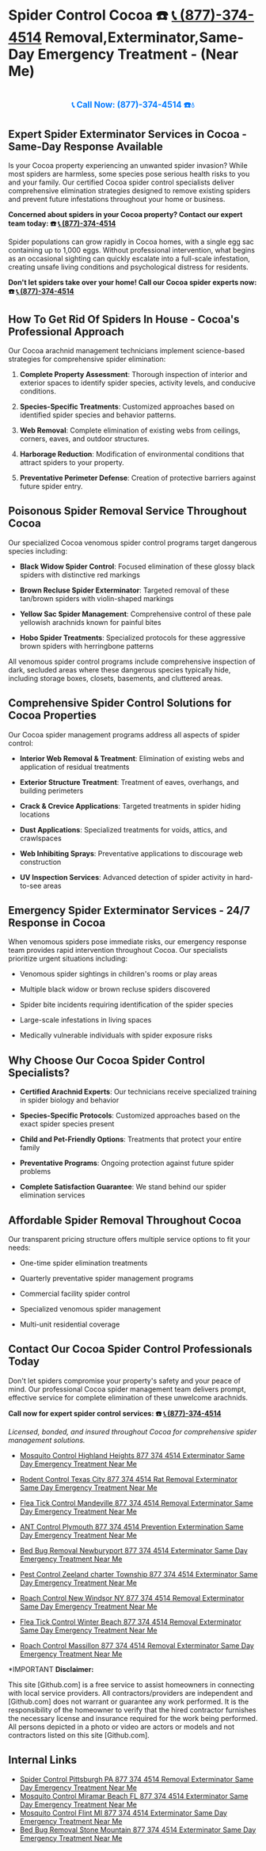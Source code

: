 # Spider Control Cocoa ☎️ [📞 (877)-374-4514](https://pest-control-4514.netlify.app) Removal,Exterminator,Same-Day Emergency Treatment - (Near Me)
# 

<p align="center" style="font-size: 1.2em; font-weight: bold; margin: 20px 0;">
  <a href="https://pest-control-4514.netlify.app" target="_blank" style="color: #007BFF; text-decoration: none;">📞 Call Now: (877)-374-4514 ☎️💧</a>
</p>

## Expert Spider Exterminator Services in Cocoa - Same-Day Response Available

Is your Cocoa property experiencing an unwanted spider invasion? While most spiders are harmless, some species pose serious health risks to you and your family. Our certified Cocoa spider control specialists deliver comprehensive elimination strategies designed to remove existing spiders and prevent future infestations throughout your home or business.

**Concerned about spiders in your Cocoa property? Contact our expert team today: ☎️ [📞 (877)-374-4514](https://pest-control-4514.netlify.app)**

Spider populations can grow rapidly in Cocoa homes, with a single egg sac containing up to 1,000 eggs. Without professional intervention, what begins as an occasional sighting can quickly escalate into a full-scale infestation, creating unsafe living conditions and psychological distress for residents.

**Don't let spiders take over your home! Call our Cocoa spider experts now: ☎️ [📞 (877)-374-4514](https://pest-control-4514.netlify.app)**

## How To Get Rid Of Spiders In House - Cocoa's Professional Approach

Our Cocoa arachnid management technicians implement science-based strategies for comprehensive spider elimination:

1. **Complete Property Assessment**: Thorough inspection of interior and exterior spaces to identify spider species, activity levels, and conducive conditions.

2. **Species-Specific Treatments**: Customized approaches based on identified spider species and behavior patterns.

3. **Web Removal**: Complete elimination of existing webs from ceilings, corners, eaves, and outdoor structures.

4. **Harborage Reduction**: Modification of environmental conditions that attract spiders to your property.

5. **Preventative Perimeter Defense**: Creation of protective barriers against future spider entry.

## Poisonous Spider Removal Service Throughout Cocoa

Our specialized Cocoa venomous spider control programs target dangerous species including:

- **Black Widow Spider Control**: Focused elimination of these glossy black spiders with distinctive red markings

- **Brown Recluse Spider Exterminator**: Targeted removal of these tan/brown spiders with violin-shaped markings

- **Yellow Sac Spider Management**: Comprehensive control of these pale yellowish arachnids known for painful bites

- **Hobo Spider Treatments**: Specialized protocols for these aggressive brown spiders with herringbone patterns

All venomous spider control programs include comprehensive inspection of dark, secluded areas where these dangerous species typically hide, including storage boxes, closets, basements, and cluttered areas.

## Comprehensive Spider Control Solutions for Cocoa Properties

Our Cocoa spider management programs address all aspects of spider control:

- **Interior Web Removal & Treatment**: Elimination of existing webs and application of residual treatments

- **Exterior Structure Treatment**: Treatment of eaves, overhangs, and building perimeters

- **Crack & Crevice Applications**: Targeted treatments in spider hiding locations

- **Dust Applications**: Specialized treatments for voids, attics, and crawlspaces

- **Web Inhibiting Sprays**: Preventative applications to discourage web construction

- **UV Inspection Services**: Advanced detection of spider activity in hard-to-see areas

## Emergency Spider Exterminator Services - 24/7 Response in Cocoa

When venomous spiders pose immediate risks, our emergency response team provides rapid intervention throughout Cocoa. Our specialists prioritize urgent situations including:

- Venomous spider sightings in children's rooms or play areas

- Multiple black widow or brown recluse spiders discovered

- Spider bite incidents requiring identification of the spider species

- Large-scale infestations in living spaces

- Medically vulnerable individuals with spider exposure risks

## Why Choose Our Cocoa Spider Control Specialists?

- **Certified Arachnid Experts**: Our technicians receive specialized training in spider biology and behavior

- **Species-Specific Protocols**: Customized approaches based on the exact spider species present

- **Child and Pet-Friendly Options**: Treatments that protect your entire family

- **Preventative Programs**: Ongoing protection against future spider problems

- **Complete Satisfaction Guarantee**: We stand behind our spider elimination services

## Affordable Spider Removal Throughout Cocoa

Our transparent pricing structure offers multiple service options to fit your needs:

- One-time spider elimination treatments

- Quarterly preventative spider management programs

- Commercial facility spider control

- Specialized venomous spider management

- Multi-unit residential coverage

## Contact Our Cocoa Spider Control Professionals Today

Don't let spiders compromise your property's safety and your peace of mind. Our professional Cocoa spider management team delivers prompt, effective service for complete elimination of these unwelcome arachnids.

**Call now for expert spider control services: ☎️ [📞 (877)-374-4514](https://pest-control-4514.netlify.app)**

*Licensed, bonded, and insured throughout Cocoa for comprehensive spider management solutions.*


- [Mosquito Control Highland Heights 877 374 4514 Exterminator Same Day Emergency Treatment Near Me](https://github.com/allyoucaneatsushiin/pest-control/blob/main/Mosquito-Control-Highland-Heights-877-374-4514-Exterminator-Same-Day-Emergency-Treatment-Near-Me.md)
- [Rodent Control Texas City 877 374 4514 Rat Removal Exterminator Same Day Emergency Treatment Near Me](https://github.com/allyoucaneatsushiin/pest-control/blob/main/Rodent-Control-Texas-City-877-374-4514-Rat-Removal-Exterminator-Same-Day-Emergency-Treatment-Near-Me.md)
- [Flea Tick Control Mandeville 877 374 4514 Removal Exterminator Same Day Emergency Treatment Near Me](https://github.com/allyoucaneatsushiin/pest-control/blob/main/Flea-Tick-Control-Mandeville-877-374-4514-Removal-Exterminator-Same-Day-Emergency-Treatment-Near-Me.md)


- [ANT Control Plymouth 877 374 4514 Prevention Extermination Same Day Emergency Treatment Near Me](https://github.com/allyoucaneatsushiin/pest-control/blob/main/ANT-Control-Plymouth-877-374-4514-Prevention-Extermination-Same-Day-Emergency-Treatment-Near-Me.md)
- [Bed Bug Removal Newburyport 877 374 4514 Exterminator Same Day Emergency Treatment Near Me](https://github.com/allyoucaneatsushiin/pest-control/blob/main/Bed-Bug-Removal-Newburyport-877-374-4514-Exterminator-Same-Day-Emergency-Treatment-Near-Me.md)
- [Pest Control Zeeland charter Township 877 374 4514 Exterminator Same Day Emergency Treatment Near Me](https://github.com/allyoucaneatsushiin/pest-control/blob/main/Pest-Control-Zeeland-charter-Township-877-374-4514-Exterminator-Same-Day-Emergency-Treatment-Near-Me.md)


- [Roach Control New Windsor NY 877 374 4514 Removal Exterminator Same Day Emergency Treatment Near Me](https://github.com/allyoucaneatsushiin/pest-control/blob/main/Roach-Control-New-Windsor-NY-877-374-4514-Removal-Exterminator-Same-Day-Emergency-Treatment-Near-Me.md)
- [Flea Tick Control Winter Beach 877 374 4514 Removal Exterminator Same Day Emergency Treatment Near Me](https://github.com/allyoucaneatsushiin/pest-control/blob/main/Flea-Tick-Control-Winter-Beach-877-374-4514-Removal-Exterminator-Same-Day-Emergency-Treatment-Near-Me.md)
- [Roach Control Massillon 877 374 4514 Removal Exterminator Same Day Emergency Treatment Near Me](https://github.com/allyoucaneatsushiin/pest-control/blob/main/Roach-Control-Massillon-877-374-4514-Removal-Exterminator-Same-Day-Emergency-Treatment-Near-Me.md)


*IMPORTANT **Disclaimer:**  

This site [Github.com] is a free service to assist homeowners in connecting with local service providers. All contractors/providers are independent and [Github.com] does not warrant or guarantee any work performed. It is the responsibility of the homeowner to verify that the hired contractor furnishes the necessary license and insurance required for the work being performed. All persons depicted in a photo or video are actors or models and not contractors listed on this site [Github.com].


## Internal Links
- [Spider Control Pittsburgh PA 877 374 4514 Removal Exterminator Same Day Emergency Treatment Near Me](https://github.com/allyoucaneatsushiin/pest-control/blob/main/Spider-Control-Pittsburgh-PA-877-374-4514-Removal-Exterminator-Same-Day-Emergency-Treatment-Near-Me.md)
- [Mosquito Control Miramar Beach FL 877 374 4514 Exterminator Same Day Emergency Treatment Near Me](https://github.com/allyoucaneatsushiin/pest-control/blob/main/Mosquito-Control-Miramar-Beach-FL-877-374-4514-Exterminator-Same-Day-Emergency-Treatment-Near-Me.md)
- [Mosquito Control Flint MI 877 374 4514 Exterminator Same Day Emergency Treatment Near Me](https://github.com/allyoucaneatsushiin/pest-control/blob/main/Mosquito-Control-Flint-MI-877-374-4514-Exterminator-Same-Day-Emergency-Treatment-Near-Me.md)
- [Bed Bug Removal Stone Mountain 877 374 4514 Exterminator Same Day Emergency Treatment Near Me](https://github.com/allyoucaneatsushiin/pest-control/blob/main/Bed-Bug-Removal-Stone-Mountain-877-374-4514-Exterminator-Same-Day-Emergency-Treatment-Near-Me.md)

